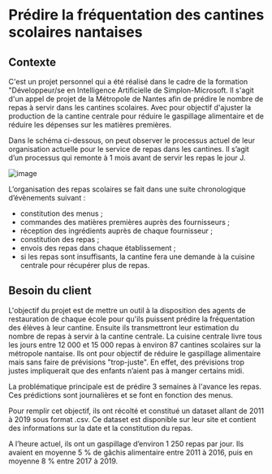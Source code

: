 # Prédire la fréquentation des cantines scolaires nantaises

## Contexte

C'est un projet personnel qui a été réalisé dans le cadre de la formation "Développeur/se en Intelligence Artificielle de Simplon-Microsoft. Il s'agit d'un appel de projet de la Métropole de Nantes afin de prédire le nombre de repas à servir dans les cantines scolaires. Avec pour objectif d'ajuster la production de la cantine centrale pour réduire le gaspillage alimentaire et de réduire les dépenses sur les matières premières. 

Dans le schéma ci-dessous, on peut observer le processus actuel de leur organisation actuelle pour le service de repas dans les cantines. Il s’agit d’un processus qui remonte à 1 mois avant de servir les repas le jour J.

![image](https://github.com/Nujadn/prev_frq_cantine_nantaise/assets/142103183/47a5973c-af42-4aef-9436-e6844d37f52e)

L’organisation des repas scolaires se fait dans une suite chronologique d’évènements suivant :
- constitution des menus ;
- commandes des matières premières auprès des fournisseurs ;
- réception des ingrédients auprès de chaque fournisseur ;
- constitution des repas ;
- envois des repas dans chaque établissement ;
- si les repas sont insuffisants, la cantine fera une demande à la cuisine centrale pour récupérer plus de repas.


## Besoin du client

L'objectif du projet est de mettre un outil à la disposition des agents de restauration de chaque école pour qu'ils puissent prédire la fréquentation des élèves à leur cantine. Ensuite ils transmettront leur estimation du nombre de repas à servir à la cantine centrale.
La cuisine centrale livre tous les jours entre 12 000 et 15 000 repas à environ 87 cantines scolaires sur la métropole nantaise. Ils ont pour objectif de réduire le gaspillage alimentaire mais sans faire de prévisions "trop-juste". En effet, des prévisions trop justes impliquerait que des enfants n’aient pas à manger certains midi. 

La problématique principale est de prédire 3 semaines à l'avance les repas. Ces prédictions sont journalières et se font en fonction des menus.

Pour remplir cet objectif, ils ont récolté et constitué un dataset allant de 2011 à 2019 sous format .csv. Ce dataset est disponible sur leur site et contient des informations sur la date et la constitution du repas.

A l’heure actuel, ils ont un gaspillage d’environ 1 250 repas par jour. Ils avaient en moyenne 5 % de gâchis alimentaire entre 2011 à 2016, puis en moyenne 8 % entre 2017 à 2019. 


